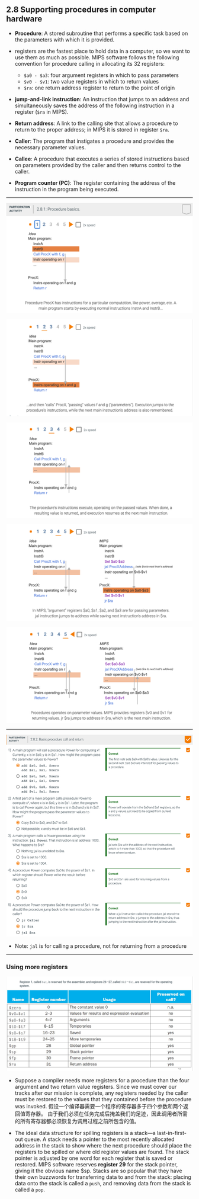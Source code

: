 ## 2.8 Supporting procedures in computer hardware

- **Procedure**: A stored subroutine that performs a specific task based on the parameters with 
  which it is provided.


- registers are the fastest place to hold data in a computer, so we want to use them as much as 
  possible. MIPS software follows the following convention for procedure calling in allocating its 
  32 registers:
  - `$a0 - $a3`: four argument registers in which to pass parameters
  - `$v0 - $v1`: two value registers in which to return values
  - `$ra`: one return address register to return to the point of origin


- **jump-and-link instruction**: An instruction that jumps to an address and simultaneously saves 
  the address of the following instruction in a register (`$ra` in MIPS).


- **Return address**: A link to the calling site that allows a procedure to return to the proper 
  address; in MIPS it is stored in register `$ra`.

- **Caller**: The program that instigates a procedure and provides the necessary parameter values.

- **Callee**: A procedure that executes a series of stored instructions based on parameters provided 
  by the caller and then returns control to the caller.

- **Program counter (PC)**: The register containing the address of the instruction in the program 
  being executed.

---

![](img/2020-09-19-11-32-58.png)

![](img/2020-09-19-11-34-40.png)

![](img/2020-09-19-11-35-32.png)

![](img/2020-09-19-11-36-33.png)

![](img/2020-09-19-11-37-12.png)

---

![](img/2020-09-19-11-50-49.png)

- Note: `jal` is for calling a procedure, not for returning from a procedure

---

### Using more registers

![](img/2020-09-19-23-26-51.png)

- Suppose a compiler needs more registers for a procedure than the four argument and two return 
  value registers. Since we must cover our tracks after our mission is complete, any registers 
  needed by the caller must be restored to the values that they contained before the procedure was 
  invoked. 
  假设一个编译器需要一个程序的寄存器多于四个参数和两个返回值寄存器。 由于我们必须在任务完成后掩盖我们的足迹，因此调用者所需
  的所有寄存器都必须恢复为调用过程之前所包含的值。

- The ideal data structure for spilling registers is a stack—a last-in-first-out queue. A stack 
  needs a pointer to the most recently allocated address in the stack to show where the next 
  procedure should place the registers to be spilled or where old register values are found. The 
  stack pointer is adjusted by one word for each register that is saved or restored. MIPS software 
  reserves **register 29** for the stack pointer, giving it the obvious name $sp. Stacks are so 
  popular that they have their own buzzwords for transferring data to and from the stack: placing 
  data onto the stack is called a `push`, and removing data from the stack is called a `pop`.



